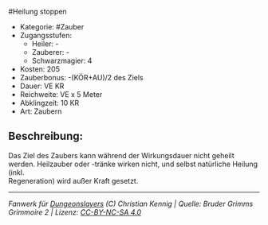 #Heilung stoppen  
- Kategorie: #Zauber  
- Zugangsstufen:  
  - Heiler: -  
  - Zauberer: -  
  - Schwarzmagier: 4  
- Kosten: 205  
- Zauberbonus: -(KÖR+AU)/2 des Ziels  
- Dauer: VE KR  
- Reichweite: VE x 5 Meter  
- Abklingzeit: 10 KR  
- Art: Zaubern     

## Beschreibung:
Das Ziel des Zaubers kann während der Wirkungsdauer nicht geheilt werden. Heilzauber oder -tränke wirken nicht, und selbst natürliche Heilung (inkl.<br>Regeneration) wird außer Kraft gesetzt.


___
*Fanwerk für [Dungeonslayers](https://www.dungeonslayers.net/) (C) Christian Kennig | Quelle: Bruder Grimms Grimmoire 2 | Lizenz: [CC-BY-NC-SA 4.0](https://creativecommons.org/licenses/by-nc-sa/4.0/deed.de)*